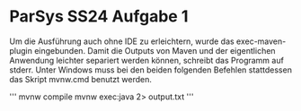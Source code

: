 # ParSys SS24 Aufgabe 1

Um die Ausführung auch ohne IDE zu erleichtern, wurde das exec-maven-plugin eingebunden.
Damit die Outputs von Maven und der eigentlichen Anwendung leichter separiert werden können, schreibt das Programm auf stderr.
Unter Windows muss bei den beiden folgenden Befehlen stattdessen das Skript mvnw.cmd benutzt werden.

'''
mvnw compile
mvnw exec:java 2> output.txt
'''
